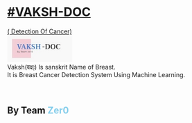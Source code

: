 <a href="vaksh-doc.herokuapp.com"><h1>#VAKSH-DOC </h1>( Detection Of Cancer)</a><br>
 <img src="static/images/lgg.jpg" width=150px;><br>
 Vaksh(वक्ष्ः) Is sanskrit Name of Breast.<br>
 It is Breast Cancer Detection System Using Machine Learning.
 <br>
 
<br>
<h2> By Team <b style="color:skyblue;">Zer0 </b></h2>

